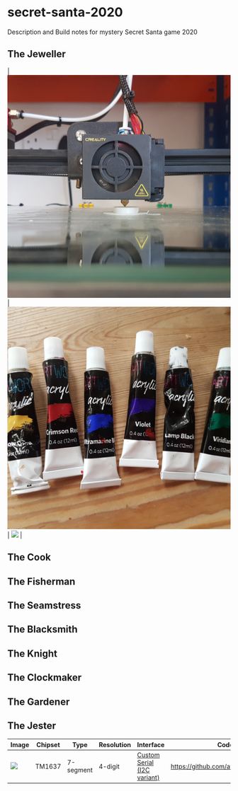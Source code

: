# secret-santa-2020
Description and Build notes for mystery Secret Santa game 2020

## The Jeweller
| ![](Photos/Jeweller_1.jpg) | ![](Photos/Jeweller_2.jpg)  | ![](Photos/Jeweller_3.jpg) |



## The Cook

## The Fisherman

## The Seamstress

## The Blacksmith

## The Knight

## The Clockmaker

## The Gardener

## The Jester


| Image | Chipset  | Type | Resolution  | Interface | Code  | Purchase |
| -------------- | ------------- | ------------- | ------------- | ------------- | ------------- | ------------- |
| ![](Images/TM1637.jpg) | TM1637 | 7-segment | 4-digit | <a href="https://green-possum-today.blogspot.com/2018/10/a-comparison-of-tm1637-protocol-with.html">Custom Serial (I2C variant)</a> | https://github.com/avishorp/TM1637 | https://www.banggood.com/custlink/GDD3zSq2qk |
